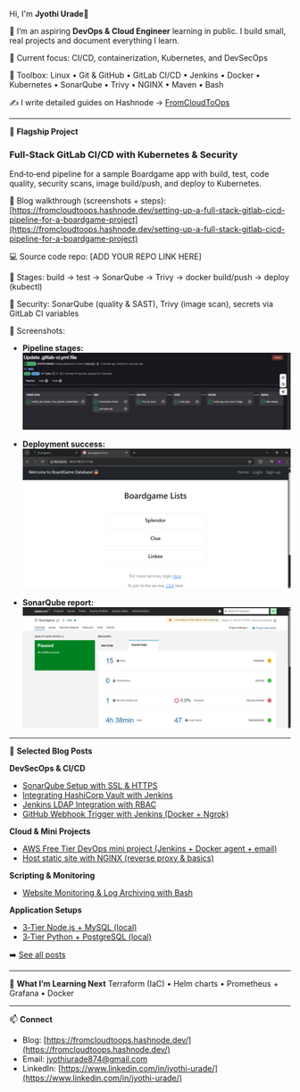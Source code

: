 Hi, I'm **Jyothi Urade**👋

🌱 I’m an aspiring **DevOps & Cloud Engineer** learning in public. I build small, real projects and document everything I learn.

🔭 Current focus: CI/CD, containerization, Kubernetes, and DevSecOps

🧰 Toolbox: Linux • Git & GitHub • GitLab CI/CD • Jenkins • Docker • Kubernetes • SonarQube • Trivy • NGINX • Maven • Bash

✍️ I write detailed guides on Hashnode →  [FromCloudToOps](https://fromcloudtoops.hashnode.dev/)

---

🚀 **Flagship Project**

### Full‑Stack GitLab CI/CD with Kubernetes & Security

End‑to‑end pipeline for a sample Boardgame app with build, test, code quality, security scans, image build/push, and deploy to Kubernetes.

📖 Blog walkthrough (screenshots + steps): [https://fromcloudtoops.hashnode.dev/setting-up-a-full-stack-gitlab-cicd-pipeline-for-a-boardgame-project](https://fromcloudtoops.hashnode.dev/setting-up-a-full-stack-gitlab-cicd-pipeline-for-a-boardgame-project)

💻 Source code repo: \[ADD YOUR REPO LINK HERE]

🧪 Stages: build → test → SonarQube → Trivy → docker build/push → deploy (kubectl)

🔐 Security: SonarQube (quality & SAST), Trivy (image scan), secrets via GitLab CI variables

📸 Screenshots:

* **Pipeline stages:**
  ![GitLab CI/CD Pipeline](./images/gitlab-pipeline.png)

* **Deployment success:**
  ![Deployment Screenshot](./images/deployed-website.png)

* **SonarQube report:**
  ![SonarQube Report](./images/sonarqube.png)

---

📝 **Selected Blog Posts**

**DevSecOps & CI/CD**

* [SonarQube Setup with SSL & HTTPS](https://fromcloudtoops.hashnode.dev/sonarqube-setup-with-ssl-and-https)
* [Integrating HashiCorp Vault with Jenkins](https://fromcloudtoops.hashnode.dev/integrating-hashicorp-vault-with-jenkins-for-secure-secret-management)
* [Jenkins LDAP Integration with RBAC](https://fromcloudtoops.hashnode.dev/jenkins-ldap-integration-with-rbac-step-by-step-guide)
* [GitHub Webhook Trigger with Jenkins (Docker + Ngrok)](https://fromcloudtoops.hashnode.dev/setting-up-github-webhook-trigger-with-jenkins-locally-using-docker-ngrok)

**Cloud & Mini Projects**

* [AWS Free Tier DevOps mini project (Jenkins + Docker agent + email)](https://fromcloudtoops.hashnode.dev/aws-free-tier-devops-mini-project-jenkins-docker-agent-email-notifications)
* [Host static site with NGINX (reverse proxy & basics)](https://fromcloudtoops.hashnode.dev/how-to-set-up-nginx-as-a-reverse-proxy-for-a-nodejs-app)

**Scripting & Monitoring**

* [Website Monitoring & Log Archiving with Bash](https://fromcloudtoops.hashnode.dev/project-1-website-monitoring-and-log-archiving-with-bash)

**Application Setups**

* [3‑Tier Node.js + MySQL (local)](https://fromcloudtoops.hashnode.dev/building-a-3-tier-nodejs-mysql-project-locally)
* [3‑Tier Python + PostgreSQL (local)](https://fromcloudtoops.hashnode.dev/building-a-3-tier-python-postgresql-project-locally)

➡️ [See all posts](https://fromcloudtoops.hashnode.dev/)

---

🧠 **What I’m Learning Next**
Terraform (IaC) • Helm charts • Prometheus + Grafana • Docker

---

📫 **Connect**

* Blog: [https://fromcloudtoops.hashnode.dev/](https://fromcloudtoops.hashnode.dev/)
* Email: [jyothiurade874@gmail.com](mailto:jyothiurade874@gmail.com)
* LinkedIn: [https://www.linkedin.com/in/jyothi-urade/](https://www.linkedin.com/in/jyothi-urade/)
